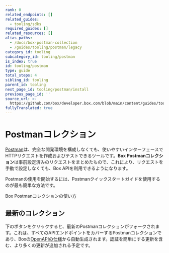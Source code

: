 ```yaml
---
rank: 0
related_endpoints: []
related_guides:
  - tooling/sdks
required_guides: []
related_resources: []
alias_paths:
  - /docs/box-postman-collection
  - /guides/tooling/postman/legacy
category_id: tooling
subcategory_id: tooling/postman
is_index: true
id: tooling/postman
type: guide
total_steps: 4
sibling_id: tooling
parent_id: tooling
next_page_id: tooling/postman/install
previous_page_id: ''
source_url: >-
  https://github.com/box/developer.box.com/blob/main/content/guides/tooling/postman/index.md
fullyTranslated: true
---
```

# Postmanコレクション

[Postman][postman]は、完全な開発環境を構成しなくても、使いやすいインターフェースでHTTPリクエストを作成およびテストできるツールです。**Box Postmanコレクション**は事前設定済みのリクエストをまとめたもので、これにより、リクエストを手動で設定しなくても、Box APIを利用できるようになります。

Postmanの使用を開始するには、Postmanクイックスタートガイドを使用するのが最も簡単な方法です。

<CTA to="g://tooling/postman/quick-start">

Box Postmanコレクションの使い方

</CTA>

## 最新のコレクション

下のボタンをクリックすると、最新のPostmanコレクションがフォークされます。これは、すべてのAPIエンドポイントをカバーするPostmanコレクションであり、Boxの[OpenAPIの仕様][openapi]から自動生成されます。認証を簡単にする更新を含む、より多くの更新が追加される予定です。

<Postman anonymous>

</Postman>

[postman]: https://postman.com

[openapi]: https://github.com/box/box-openapi
